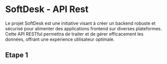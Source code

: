 # SoftDesk - API Rest


Le projet SoftDesk est une initiative visant à créer un backend robuste et sécurisé pour alimenter des applications frontend sur diverses plateformes. Cette API RESTful permettra de traiter et de gérer efficacement les données, offrant une expérience utilisateur optimale.

## **Etape 1**